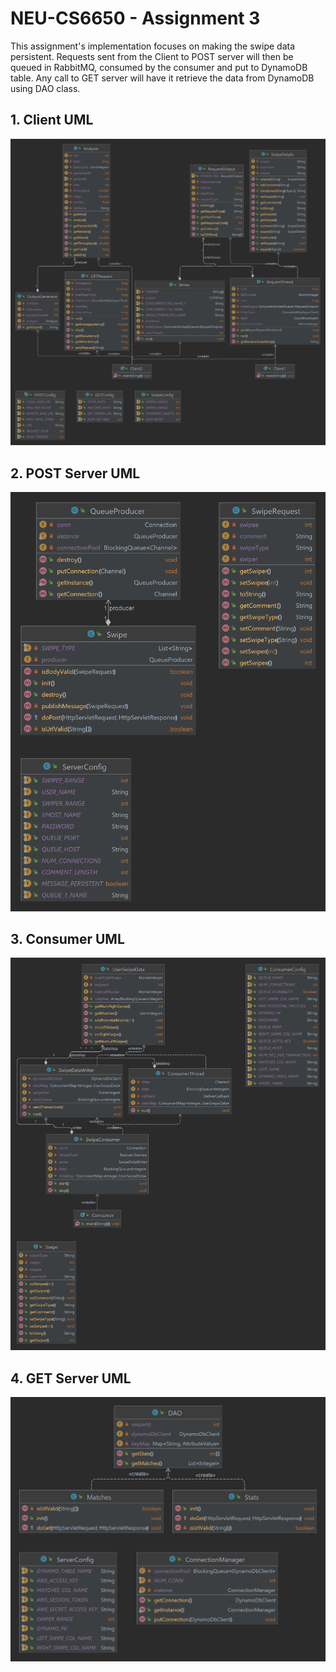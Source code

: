 # NEU-CS6650 - Assignment 3
This assignment's implementation focuses on making the swipe data persistent. Requests sent from the Client to POST server will then be queued in RabbitMQ, consumed by the consumer and put to DynamoDB table. Any call to GET server will have it retrieve the data from DynamoDB using DAO class.

## 1. Client UML
![cient-uml](./ClientUML.png)

## 2. POST Server UML
![post-server-uml](./POST-Server-UML.png)

## 3. Consumer UML
![queue-consumer-uml](./Consumer-UML.png)

## 4. GET Server UML
![get-server-uml](./GET-Server-UML.png)